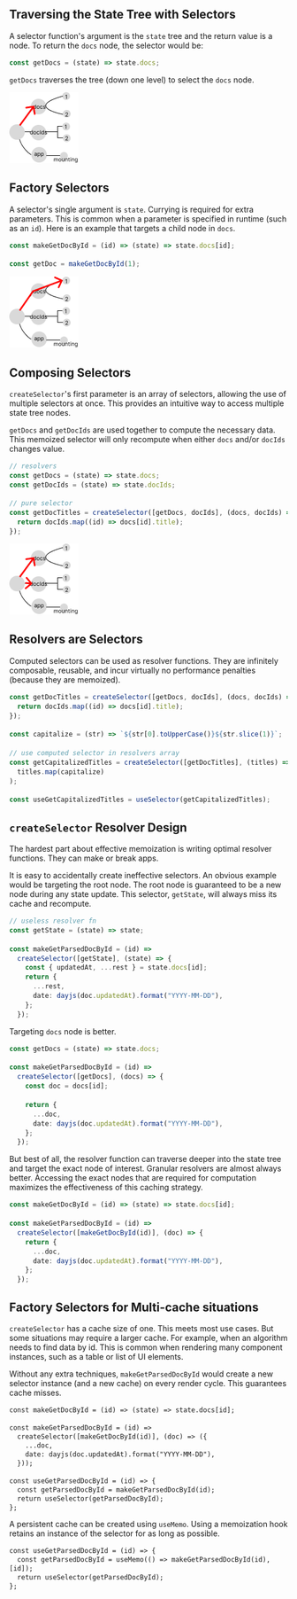 
## Traversing the State Tree with Selectors

A selector function's argument is the `state` tree and the return value is a node. To return the `docs` node, the selector would be:

```typescript
const getDocs = (state) => state.docs;
```

`getDocs` traverses the tree (down one level) to select the `docs` node.

![localImage](./resources/pt2-fig-3.png)

## Factory Selectors

A selector's single argument is `state`. Currying is required for extra parameters. This is common when a parameter is specified in runtime (such as an `id`). Here is an example that targets a child node in `docs`.

```typescript
const makeGetDocById = (id) => (state) => state.docs[id];

const getDoc = makeGetDocById(1);
```

![localImage](./resources/pt2-fig-4.png)

## Composing Selectors

`createSelector`'s first parameter is an array of selectors, allowing the use of multiple selectors at once. This provides an intuitive way to access multiple state tree nodes.

`getDocs` and `getDocIds` are used together to compute the necessary data. This memoized selector will only recompute when either `docs` and/or `docIds` changes value.

```typescript
// resolvers
const getDocs = (state) => state.docs;
const getDocIds = (state) => state.docIds;

// pure selector
const getDocTitles = createSelector([getDocs, docIds], (docs, docIds) => {
  return docIds.map((id) => docs[id].title);
});
```

![localImage](./resources/pt2-fig-5.png)

## Resolvers are Selectors

Computed selectors can be used as resolver functions. They are infinitely composable, reusable, and incur virtually no performance penalties (because they are memoized).

```typescript
const getDocTitles = createSelector([getDocs, docIds], (docs, docIds) => {
  return docIds.map((id) => docs[id].title);
});

const capitalize = (str) => `${str[0].toUpperCase()}${str.slice(1)}`;

// use computed selector in resolvers array
const getCapitalizedTitles = createSelector([getDocTitles], (titles) =>
  titles.map(capitalize)
);

const useGetCapitalizedTitles = useSelector(getCapitalizedTitles);
```

## `createSelector` Resolver Design

The hardest part about effective memoization is writing optimal resolver functions. They can make or break apps.

It is easy to accidentally create ineffective selectors. An obvious example would be targeting the root node. The root node is guaranteed to be a new node during any state update. This selector, `getState`, will always miss its cache and recompute.

```typescript
// useless resolver fn
const getState = (state) => state;

const makeGetParsedDocById = (id) =>
  createSelector([getState], (state) => {
    const { updatedAt, ...rest } = state.docs[id];
    return {
      ...rest,
      date: dayjs(doc.updatedAt).format("YYYY-MM-DD"),
    };
  });
```

Targeting `docs` node is better.

```typescript
const getDocs = (state) => state.docs;

const makeGetParsedDocById = (id) =>
  createSelector([getDocs], (docs) => {
    const doc = docs[id];

    return {
      ...doc,
      date: dayjs(doc.updatedAt).format("YYYY-MM-DD"),
    };
  });
```

But best of all, the resolver function can traverse deeper into the state tree and target the exact node of interest. Granular resolvers are almost always better. Accessing the exact nodes that are required for computation maximizes the effectiveness of this caching strategy.

```typescript
const makeGetDocById = (id) => (state) => state.docs[id];

const makeGetParsedDocById = (id) =>
  createSelector([makeGetDocById(id)], (doc) => {
    return {
      ...doc,
      date: dayjs(doc.updatedAt).format("YYYY-MM-DD"),
    };
  });
```

## Factory Selectors for Multi-cache situations

`createSelector` has a cache size of one. This meets most use cases. But some situations may require a larger cache. For example, when an algorithm needs to find data by id. This is common when rendering many component instances, such as a table or list of UI elements.

Without any extra techniques, `makeGetParsedDocById` would create a new selector instance (and a new cache) on every render cycle. This guarantees cache misses.

```tsx
const makeGetDocById = (id) => (state) => state.docs[id];

const makeGetParsedDocById = (id) =>
  createSelector([makeGetDocById(id)], (doc) => ({
    ...doc,
    date: dayjs(doc.updatedAt).format("YYYY-MM-DD"),
  }));

const useGetParsedDocById = (id) => {
  const getParsedDocById = makeGetParsedDocById(id);
  return useSelector(getParsedDocById);
};
```

A persistent cache can be created using `useMemo`. Using a memoization hook retains an instance of the selector for as long as possible.

```tsx
const useGetParsedDocById = (id) => {
  const getParsedDocById = useMemo(() => makeGetParsedDocById(id), [id]);
  return useSelector(getParsedDocById);
};
```
